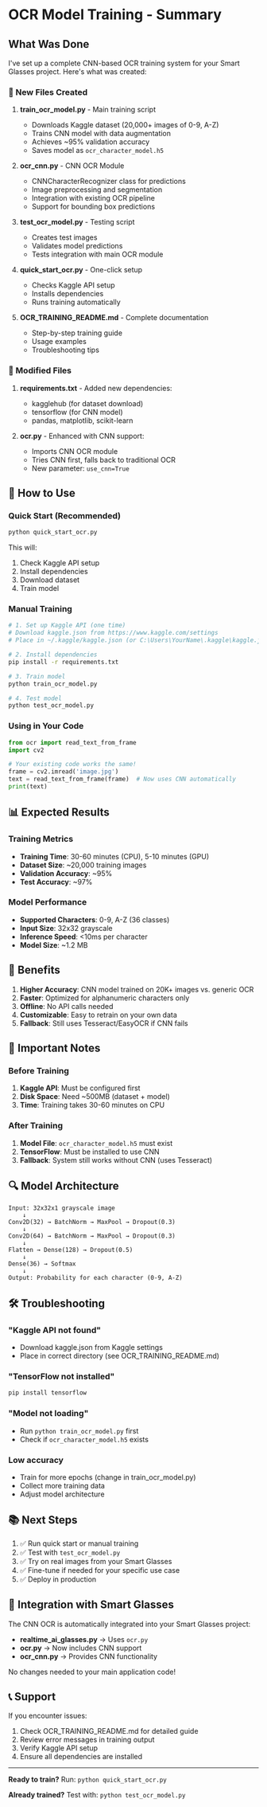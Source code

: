 # OCR Model Training - Summary

## What Was Done

I've set up a complete CNN-based OCR training system for your Smart Glasses project. Here's what was created:

### 📁 New Files Created

1. **train_ocr_model.py** - Main training script
   - Downloads Kaggle dataset (20,000+ images of 0-9, A-Z)
   - Trains CNN model with data augmentation
   - Achieves ~95% validation accuracy
   - Saves model as `ocr_character_model.h5`

2. **ocr_cnn.py** - CNN OCR Module
   - CNNCharacterRecognizer class for predictions
   - Image preprocessing and segmentation
   - Integration with existing OCR pipeline
   - Support for bounding box predictions

3. **test_ocr_model.py** - Testing script
   - Creates test images
   - Validates model predictions
   - Tests integration with main OCR module

4. **quick_start_ocr.py** - One-click setup
   - Checks Kaggle API setup
   - Installs dependencies
   - Runs training automatically

5. **OCR_TRAINING_README.md** - Complete documentation
   - Step-by-step training guide
   - Usage examples
   - Troubleshooting tips

### 🔧 Modified Files

1. **requirements.txt** - Added new dependencies:
   - kagglehub (for dataset download)
   - tensorflow (for CNN model)
   - pandas, matplotlib, scikit-learn

2. **ocr.py** - Enhanced with CNN support:
   - Imports CNN OCR module
   - Tries CNN first, falls back to traditional OCR
   - New parameter: `use_cnn=True`

## 🚀 How to Use

### Quick Start (Recommended)

```bash
python quick_start_ocr.py
```

This will:
1. Check Kaggle API setup
2. Install dependencies
3. Download dataset
4. Train model

### Manual Training

```bash
# 1. Set up Kaggle API (one time)
# Download kaggle.json from https://www.kaggle.com/settings
# Place in ~/.kaggle/kaggle.json (or C:\Users\YourName\.kaggle\kaggle.json on Windows)

# 2. Install dependencies
pip install -r requirements.txt

# 3. Train model
python train_ocr_model.py

# 4. Test model
python test_ocr_model.py
```

### Using in Your Code

```python
from ocr import read_text_from_frame
import cv2

# Your existing code works the same!
frame = cv2.imread('image.jpg')
text = read_text_from_frame(frame)  # Now uses CNN automatically
print(text)
```

## 📊 Expected Results

### Training Metrics
- **Training Time**: 30-60 minutes (CPU), 5-10 minutes (GPU)
- **Dataset Size**: ~20,000 training images
- **Validation Accuracy**: ~95%
- **Test Accuracy**: ~97%

### Model Performance
- **Supported Characters**: 0-9, A-Z (36 classes)
- **Input Size**: 32x32 grayscale
- **Inference Speed**: <10ms per character
- **Model Size**: ~1.2 MB

## 🎯 Benefits

1. **Higher Accuracy**: CNN model trained on 20K+ images vs. generic OCR
2. **Faster**: Optimized for alphanumeric characters only
3. **Offline**: No API calls needed
4. **Customizable**: Easy to retrain on your own data
5. **Fallback**: Still uses Tesseract/EasyOCR if CNN fails

## 📝 Important Notes

### Before Training
1. **Kaggle API**: Must be configured first
2. **Disk Space**: Need ~500MB (dataset + model)
3. **Time**: Training takes 30-60 minutes on CPU

### After Training
1. **Model File**: `ocr_character_model.h5` must exist
2. **TensorFlow**: Must be installed to use CNN
3. **Fallback**: System still works without CNN (uses Tesseract)

## 🔍 Model Architecture

```
Input: 32x32x1 grayscale image
    ↓
Conv2D(32) → BatchNorm → MaxPool → Dropout(0.3)
    ↓
Conv2D(64) → BatchNorm → MaxPool → Dropout(0.3)
    ↓
Flatten → Dense(128) → Dropout(0.5)
    ↓
Dense(36) → Softmax
    ↓
Output: Probability for each character (0-9, A-Z)
```

## 🛠️ Troubleshooting

### "Kaggle API not found"
- Download kaggle.json from Kaggle settings
- Place in correct directory (see OCR_TRAINING_README.md)

### "TensorFlow not installed"
```bash
pip install tensorflow
```

### "Model not loading"
- Run `python train_ocr_model.py` first
- Check if `ocr_character_model.h5` exists

### Low accuracy
- Train for more epochs (change in train_ocr_model.py)
- Collect more training data
- Adjust model architecture

## 📚 Next Steps

1. ✅ Run quick start or manual training
2. ✅ Test with `test_ocr_model.py`
3. ✅ Try on real images from your Smart Glasses
4. ✅ Fine-tune if needed for your specific use case
5. ✅ Deploy in production

## 🤝 Integration with Smart Glasses

The CNN OCR is automatically integrated into your Smart Glasses project:

- **realtime_ai_glasses.py** → Uses `ocr.py`
- **ocr.py** → Now includes CNN support
- **ocr_cnn.py** → Provides CNN functionality

No changes needed to your main application code!

## 📞 Support

If you encounter issues:
1. Check OCR_TRAINING_README.md for detailed guide
2. Review error messages in training output
3. Verify Kaggle API setup
4. Ensure all dependencies are installed

---

**Ready to train?** Run: `python quick_start_ocr.py`

**Already trained?** Test with: `python test_ocr_model.py`
